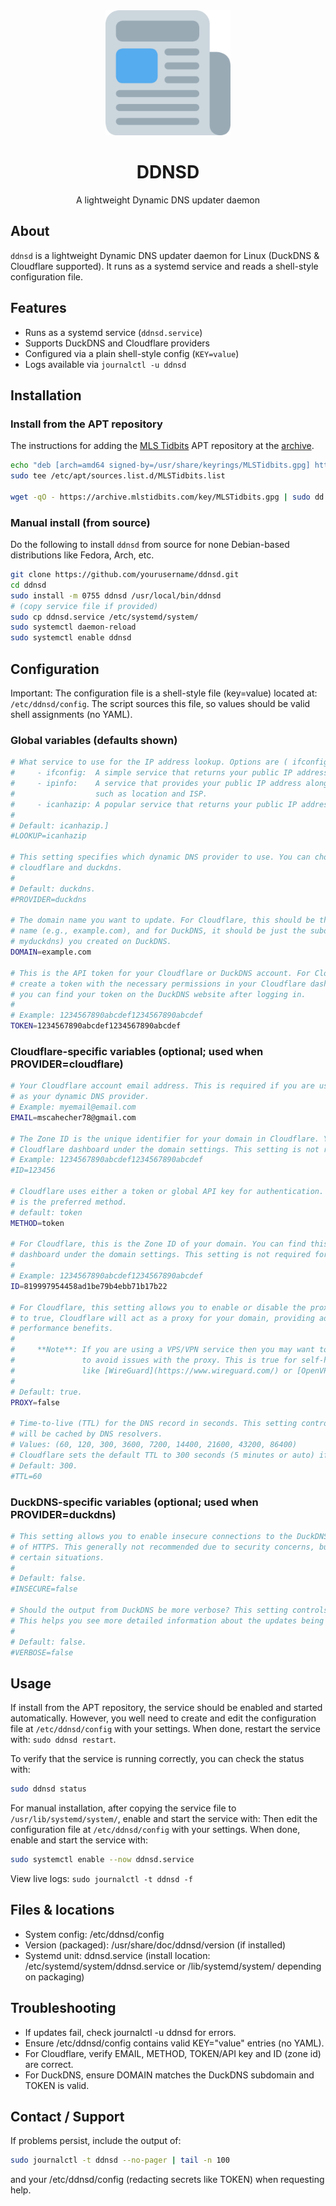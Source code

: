 <div align="center">
    <img
        src="images/logo.png"
        alt="ddnsd logo"
        width="auto"
        height="200"
    />
    <h1><b>DDNSD</b></h1>
    <p>A lightweight Dynamic DNS updater daemon</p>
</div>

## About

`ddnsd` is a lightweight Dynamic DNS updater daemon for Linux (DuckDNS & Cloudflare supported).
It runs as a systemd service and reads a shell-style configuration file.

## Features

- Runs as a systemd service (`ddnsd.service`)
- Supports DuckDNS and Cloudflare providers
- Configured via a plain shell-style config (`KEY=value`)
- Logs available via `journalctl -u ddnsd`

## Installation

### Install from the APT repository

The instructions for adding the [MLS Tidbits](https://mlstidbits.com) APT repository at the [archive](https://archive.mlstidbits.com).

```bash
echo "deb [arch=amd64 signed-by=/usr/share/keyrings/MLSTidbits.gpg] https://archive.mlstidbits.com/ stable main" |
sudo tee /etc/apt/sources.list.d/MLSTidbits.list

wget -qO - https://archive.mlstidbits.com/key/MLSTidbits.gpg | sudo dd of=/usr/share/keyrings/MLSTidbits.gpg
```

### Manual install (from source)

Do the following to install `ddnsd` from source for none Debian-based distributions like Fedora, Arch, etc.

```bash
git clone https://github.com/yourusername/ddnsd.git
cd ddnsd
sudo install -m 0755 ddnsd /usr/local/bin/ddnsd
# (copy service file if provided)
sudo cp ddnsd.service /etc/systemd/system/
sudo systemctl daemon-reload
sudo systemctl enable ddnsd
```

## Configuration

Important: The configuration file is a shell-style file (key=value) located at: `/etc/ddnsd/config`. The script sources this file, so values should be valid shell assignments (no YAML).

### Global variables (defaults shown)

```bash
# What service to use for the IP address lookup. Options are ( ifconfig or icanhaz ):
#     - ifconfig:  A simple service that returns your public IP address in plain text.
#     - ipinfo:    A service that provides your public IP address along with additional information
#                  such as location and ISP.
#     - icanhazip: A popular service that returns your public IP address in plain text.
#
# Default: icanhazip.]
#LOOKUP=icanhazip

# This setting specifies which dynamic DNS provider to use. You can choose between
# cloudflare and duckdns.
#
# Default: duckdns.
#PROVIDER=duckdns

# The domain name you want to update. For Cloudflare, this should be the full domain
# name (e.g., example.com), and for DuckDNS, it should be just the subdomain (e.i.
# myduckdns) you created on DuckDNS.
DOMAIN=example.com

# This is the API token for your Cloudflare or DuckDNS account. For Cloudflare, you can
# create a token with the necessary permissions in your Cloudflare dashboard. For DuckDNS,
# you can find your token on the DuckDNS website after logging in.
#
# Example: 1234567890abcdef1234567890abcdef
TOKEN=1234567890abcdef1234567890abcdef
```

### Cloudflare-specific variables (optional; used when PROVIDER=cloudflare)

```bash
# Your Cloudflare account email address. This is required if you are using Cloudflare
# as your dynamic DNS provider.
# Example: myemail@email.com
EMAIL=mscahecher78@gmail.com

# The Zone ID is the unique identifier for your domain in Cloudflare. You can find this in your
# Cloudflare dashboard under the domain settings. This setting is not required for DuckDNS.
# Example: 1234567890abcdef1234567890abcdef
#ID=123456

# Cloudflare uses either a token or global API key for authentication. For most users the token
# is the preferred method.
# default: token
METHOD=token

# For Cloudflare, this is the Zone ID of your domain. You can find this in your Cloudflare
# dashboard under the domain settings. This setting is not required for DuckDNS.
#
# Example: 1234567890abcdef1234567890abcdef
ID=819997954458ad1be79b4ebb71b17b22

# For Cloudflare, this setting allows you to enable or disable the proxy for your domain. If set
# to true, Cloudflare will act as a proxy for your domain, providing additional security and
# performance benefits.
#
#     **Note**: If you are using a VPS/VPN service then you may want to set this to `false`
#               to avoid issues with the proxy. This is true for self-hosted VPN services
#               like [WireGuard](https://www.wireguard.com/) or [OpenVPN](https://openvpn.net/).
#
# Default: true.
PROXY=false

# Time-to-live (TTL) for the DNS record in seconds. This setting controls how long the DNS record
# will be cached by DNS resolvers.
# Values: (60, 120, 300, 3600, 7200, 14400, 21600, 43200, 86400)
# Cloudflare sets the default TTL to 300 seconds (5 minutes or auto) if not specified.
# Default: 300.
#TTL=60
```

### DuckDNS-specific variables (optional; used when PROVIDER=duckdns)

```bash
# This setting allows you to enable insecure connections to the DuckDNS API using HTTP instead
# of HTTPS. This generally not recommended due to security concerns, but it can be useful in
# certain situations.
#
# Default: false.
#INSECURE=false

# Should the output from DuckDNS be more verbose? This setting controls whether
# This helps you see more detailed information about the updates being made.
#
# Default: false.
#VERBOSE=false
```

## Usage

If install from the APT repository, the service should be enabled and started automatically. However, you well need to create and edit the configuration file at `/etc/ddnsd/config` with your settings. When done, restart the service with: `sudo ddnsd restart`.

To verify that the service is running correctly, you can check the status with:

```bash
sudo ddnsd status
```

For manual installation, after copying the service file to `/usr/lib/systemd/system/`, enable and start the service with: Then edit the configuration file at `/etc/ddnsd/config` with your settings. When done, enable and start the service with:

```bash
sudo systemctl enable --now ddnsd.service
```

View live logs: `sudo journalctl -t ddnsd -f`

## Files & locations

- System config: /etc/ddnsd/config
- Version (packaged): /usr/share/doc/ddnsd/version (if installed)
- Systemd unit: ddnsd.service (install location: /etc/systemd/system/ddnsd.service or /lib/systemd/system/ depending on packaging)

## Troubleshooting

- If updates fail, check journalctl -u ddnsd for errors.
- Ensure /etc/ddnsd/config contains valid KEY="value" entries (no YAML).
- For Cloudflare, verify EMAIL, METHOD, TOKEN/API key and ID (zone id) are correct.
- For DuckDNS, ensure DOMAIN matches the DuckDNS subdomain and TOKEN is valid.

## Contact / Support

If problems persist, include the output of:

```bash
sudo journalctl -t ddnsd --no-pager | tail -n 100
```

and your /etc/ddnsd/config (redacting secrets like TOKEN) when requesting help.
